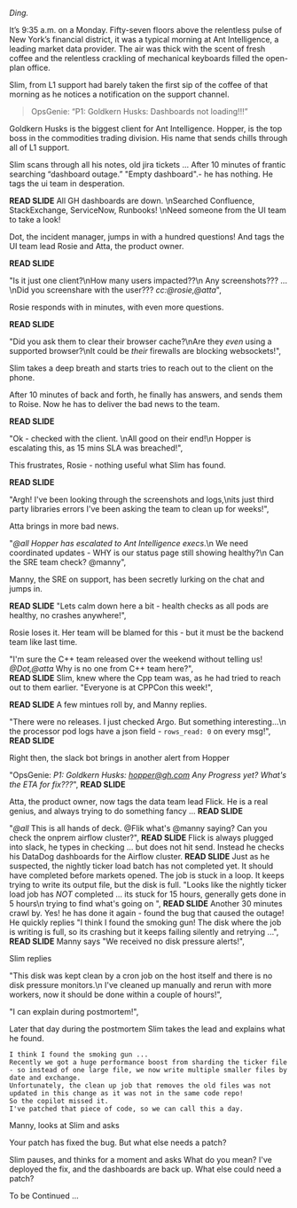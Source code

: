 *Ding.*

It’s 9:35 a.m. on a Monday. Fifty-seven floors above the relentless pulse of New York’s financial district, it was a typical morning at Ant Intelligence, a leading market data provider. The air was thick with the scent of fresh coffee and the relentless crackling of mechanical keyboards filled the open-plan office. 

Slim, from L1 support had barely taken the first sip of the coffee of that morning as he notices a notification on the support channel.

> OpsGenie: “P1: Goldkern Husks: Dashboards not loading!!!”

Goldkern Husks is the biggest client for Ant Intelligence.
Hopper, is the top boss in the commodities trading division.
His name that sends chills through all of L1 support. 

Slim scans through all his notes, old jira tickets ...
After 10 minutes of frantic searching “dashboard outage.” "Empty dashboard".- he has nothing. 
He tags the ui team in desperation.

**READ SLIDE**
All GH dashboards are down. \nSearched Confluence, StackExchange, ServiceNow, Runbooks! \nNeed someone from the UI team to take a look!

Dot, the incident manager, jumps in with a hundred questions! And tags the UI team lead Rosie and Atta, the product owner.

**READ SLIDE**

"Is it just one client?\nHow many users impacted??\n Any screenshots??? ... \nDid you screenshare with the user??? *cc:@rosie,@atta*",

Rosie responds with in minutes, with even more questions.

**READ SLIDE**

"Did you ask them to clear their browser cache?\nAre they _even_ using a supported browser?\nIt could be _their_ firewalls are blocking websockets!",

Slim takes a deep breath and starts tries to reach out to the client on the phone.

After 10 minutes of back and forth, he finally has answers, and sends them to Roise.
Now he has to deliver the bad news to the team.

**READ SLIDE**

"Ok - checked with the client. \nAll good on their end!\n Hopper is escalating this, as 15 mins SLA was breached!", 

This frustrates, Rosie - nothing useful what Slim has found.

**READ SLIDE**

"Argh! I've been looking through the screenshots and logs,\nits just third party libraries errors I've been asking the team to clean up for weeks!",

Atta brings in more bad news.


"*@all* *Hopper has escalated to Ant Intelligence execs*.\n We need coordinated updates - WHY is our status page still showing healthy?\n Can the SRE team check? @manny",

Manny, the SRE on support, has been secretly lurking on the chat and jumps in.

**READ SLIDE**
"Lets calm down here a bit - health checks as all pods are healthy, no crashes anywhere!",

Rosie loses it. Her team will be blamed for this - but it must be the backend team like last time.

"I'm sure the C++ team released over the weekend without telling us! *@Dot,@atta* Why is no one from C++ team here?",  
**READ SLIDE**
Slim, knew where the Cpp team was, as he had tried to reach out to them earlier.
"Everyone is at CPPCon this week!",

**READ SLIDE**
A few mintues roll by, and Manny replies.

"There were no releases. I just checked Argo. But something interesting...\n the processor pod logs have a json field - `rows_read: 0` on every msg!", 
**READ SLIDE**

Right then, the slack bot brings in another alert from Hopper

"OpsGenie: *P1: Goldkern Husks: hopper@gh.com Any Progress yet? What's the ETA for fix???*",
**READ SLIDE**

Atta, the product owner, now tags the data team lead Flick. He is a real genius, and always trying to do something fancy ...
**READ SLIDE**

"*@all* This is all hands of deck. @Flik what's @manny saying? Can you check the onprem airflow cluster?",
**READ SLIDE**
Flick is always plugged into slack, he types in checking ... but does not hit send.
Instead he checks his DataDog dashboards for the Airflow cluster.
**READ SLIDE**
Just as he suspected, the nightly ticker load batch has not completed yet.
It should have completed before markets opened.
The job is stuck in a loop. It keeps trying to write its output file, but the disk is full.
"Looks like the nightly ticker load job has *NOT* completed ... its stuck for 15 hours, generally gets done in 5 hours\n trying to find what's going on ",
**READ SLIDE**
Another 30 minutes crawl by.
Yes! he has done it again - found the bug that caused the outage!
He quickly replies
"I think I found the smoking gun! The disk where the job is writing is full, so its crashing but it keeps failing silently and retrying ...",
**READ SLIDE**
Manny says
"We received no disk pressure alerts!",

Slim replies

"This disk was kept clean by a cron job on the host itself and there is no disk pressure monitors.\n I've cleaned up manually and rerun with more workers, now it should be done within a couple of hours!",

"I can explain during postmortem!",

Later that day during the postmortem
Slim takes the lead and explains what he found.

    I think I found the smoking gun ... 
    Recently we got a huge performance boost from sharding the ticker file - so instead of one large file, we now write multiple smaller files by date and exchange.
    Unfortunately, the clean up job that removes the old files was not updated in this change as it was not in the same code repo!
    So the copilot missed it.
    I've patched that piece of code, so we can call this a day.


Manny, looks at Slim and asks

Your patch has fixed the bug. But what else needs a patch?


Slim pauses, and thinks for a moment and asks
    What do you mean? I've deployed the fix, and the dashboards are back up. What else could need a patch?


To be Continued ... 






